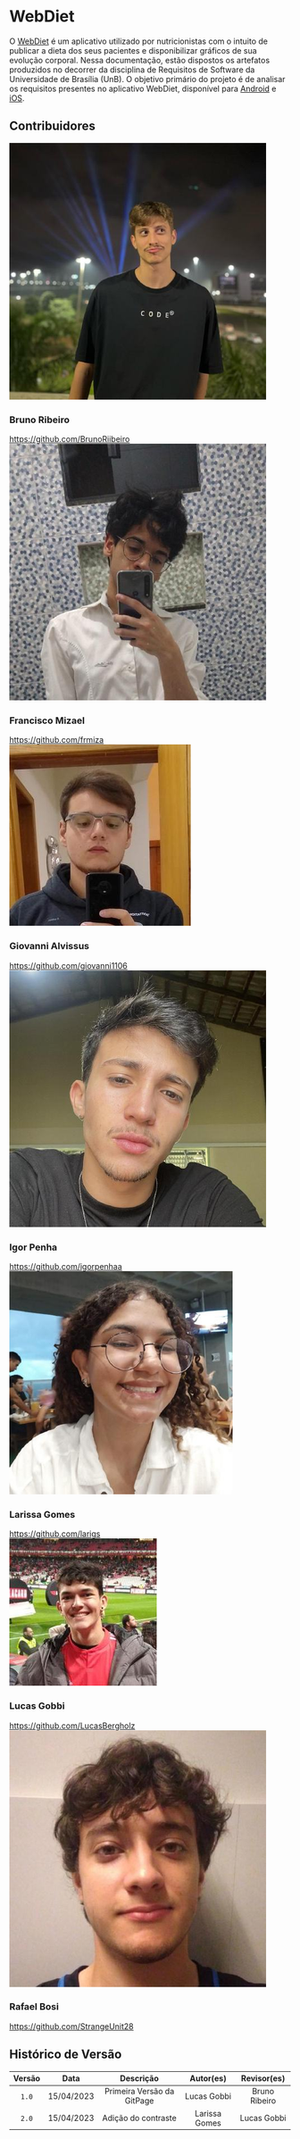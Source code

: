 <div class="body">
    <h1 class="title">WebDiet</h1>
    <p>O <a href="https://webdiet.com.br/">WebDiet</a> é um aplicativo utilizado por nutricionistas com o intuito de publicar a dieta dos seus pacientes e disponibilizar gráficos de sua evolução corporal. Nessa documentação, estão dispostos os artefatos produzidos no decorrer da disciplina de Requisitos de Software da Universidade de Brasília (UnB). O objetivo primário do projeto é de analisar os requisitos presentes no aplicativo WebDiet, disponível para <a href="https://play.google.com/store/apps/details?id=br.com.webdiet.webdiet&hl=en_US">Android</a> e <a href="https://apps.apple.com/br/app/webdiet-para-pacientes/id1195115431">iOS</a>.</p>

<h2 class="title">Contribuidores</h1>

<div class="wrapper">
    <div class="image1">
        <img src="img/equipe/bruno.jpg" alt="..." class="img-time">
    </div>
    <div class="text1">
        <h3 class="title1">Bruno Ribeiro</h1>
        <a href="https://github.com/BrunoRiibeiro">https://github.com/BrunoRiibeiro</a>
    </div>
    <div class="image2">
        <img src="img/equipe/mizael.jpg" alt="..." class="img-time">
    </div>
    <div class="text2">
        <h3 class="title1">Francisco Mizael</h1>
        <a href="https://github.com/frmiza" >https://github.com/frmiza</a>
    </div>
    <div class="image1">
        <img src="img/equipe/giovanni.jpg" alt="..." class="img-time">
    </div>
    <div class="text1">
        <h3 class="title1">Giovanni Alvissus</h1>
        <a href="https://github.com/giovanni1106" >https://github.com/giovanni1106</a>
    </div>
    <div class="image2">
        <img src="img/equipe/igor.jpg" alt="..." class="img-time">
    </div>
    <div class="text2">
        <h3 class="title1">Igor Penha</h1>
        <a href="https://github.com/igorpenhaa" >https://github.com/igorpenhaa</a>
    </div>
    <div class="image1">
        <img src="img/equipe/larissa.jpg" alt="..." class="img-time">
    </div>
    <div class="text1">
        <h3 class="title1">Larissa Gomes</h1>
        <a href="https://github.com/larigs" >https://github.com/larigs</a>
    </div>
    <div class="image2">
        <img src="img/equipe/gobbi.jpg" alt="..." class="img-time">
    </div>
    <div class="text2">
        <h3 class="title1">Lucas Gobbi</h1>
        <a href="https://github.com/LucasBergholz" >https://github.com/LucasBergholz</a>
    </div>
    <div class="image2">
        <img src="img/equipe/rafael.jpg" alt="..." class="img-time">
    </div>
    <div class="text2">
        <h3 class="title1">Rafael Bosi</h1>
        <a href="https://github.com/StrangeUnit28" >https://github.com/StrangeUnit28</a>
    </div>
</div>

## Histórico de Versão

| Versão | Data    | Descrição                 | Autor(es)     |  Revisor(es)  |
| :-: | :-: | :-: | :-: | :-: |
| `1.0` | 15/04/2023 | Primeira Versão da GitPage | Lucas Gobbi | Bruno Ribeiro |
| `2.0` | 15/04/2023 | Adição do contraste | Larissa Gomes | Lucas Gobbi |

</div>
